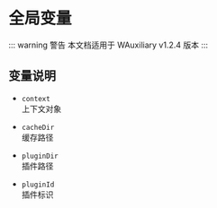 # 全局变量

::: warning 警告
本文档适用于 WAuxiliary v1.2.4 版本
:::

## 变量说明

- `context`  
  上下文对象

- `cacheDir`  
  缓存路径

- `pluginDir`  
  插件路径

- `pluginId`  
  插件标识
